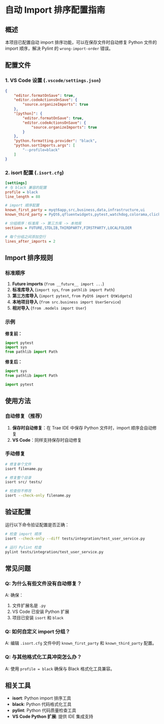 # 自动 Import 排序配置指南

## 概述

本项目已配置自动 import 排序功能，可以在保存文件时自动修复 Python 文件的 import 顺序，解决 Pylint 的 `wrong-import-order` 错误。

## 配置文件

### 1. VS Code 设置 (`.vscode/settings.json`)

```json
{
    "editor.formatOnSave": true,
    "editor.codeActionsOnSave": {
        "source.organizeImports": true
    },
    "[python]": {
        "editor.formatOnSave": true,
        "editor.codeActionsOnSave": {
            "source.organizeImports": true
        }
    },
    "python.formatting.provider": "black",
    "python.sortImports.args": [
        "--profile=black"
    ]
}
```

### 2. isort 配置 (`.isort.cfg`)

```ini
[settings]
# 与 black 兼容的配置
profile = black
line_length = 88

# import 顺序配置
known_first_party = myqt6app,src,business,data,infrastructure,ui
known_third_party = PyQt6,qfluentwidgets,pytest,watchdog,colorama,click

# 分组顺序：标准库 -> 第三方库 -> 本地库
sections = FUTURE,STDLIB,THIRDPARTY,FIRSTPARTY,LOCALFOLDER

# 每个分组之间添加空行
lines_after_imports = 2
```

## Import 排序规则

### 标准顺序

1. **Future imports** (`from __future__ import ...`)
2. **标准库导入** (`import sys`, `from pathlib import Path`)
3. **第三方库导入** (`import pytest`, `from PyQt6 import QtWidgets`)
4. **本地项目导入** (`from src.business import UserService`)
5. **相对导入** (`from .models import User`)

### 示例

**修复前：**

```python
import pytest
import sys
from pathlib import Path
```

**修复后：**

```python
import sys
from pathlib import Path

import pytest
```

## 使用方法

### 自动修复（推荐）

1. **保存时自动修复**：在 Trae IDE 中保存 Python 文件时，import 顺序会自动修复
2. **VS Code**：同样支持保存时自动修复

### 手动修复

```bash
# 修复单个文件
isort filename.py

# 修复整个目录
isort src/ tests/

# 检查但不修改
isort --check-only filename.py
```

## 验证配置

运行以下命令验证配置是否正确：

```bash
# 检查 import 顺序
isort --check-only --diff tests/integration/test_user_service.py

# 运行 Pylint 检查
pylint tests/integration/test_user_service.py
```

## 常见问题

### Q: 为什么有些文件没有自动修复？

A: 确保：

1. 文件扩展名是 `.py`
2. VS Code 已安装 Python 扩展
3. 项目已安装 `isort` 和 `black`

### Q: 如何自定义 import 分组？

A: 编辑 `.isort.cfg` 文件中的 `known_first_party` 和 `known_third_party` 配置。

### Q: 与其他格式化工具冲突怎么办？

A: 使用 `profile = black` 确保与 Black 格式化工具兼容。

## 相关工具

- **isort**: Python import 排序工具
- **black**: Python 代码格式化工具
- **pylint**: Python 代码质量检查工具
- **VS Code Python 扩展**: 提供 IDE 集成支持
